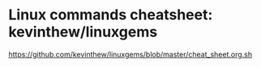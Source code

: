 Linux commands cheatsheet: kevinthew/linuxgems
===========================
https://github.com/kevinthew/linuxgems/blob/master/cheat_sheet.org.sh